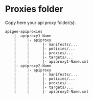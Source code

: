 # Proxies folder

Copy here your api proxy folder(s):
    
    apigee-apiproxies
        |- apiproxy1-Name
        |     |- apiproxy
        |     |      |- manifests/...
        |     |      |- policies/...
        |     |      |- proxies/...
        |     |      |- targets/...
        |     |      |- apiproxy1-Name.xml
        |- apiproxy2-Name           
        |     |- apiproxy
        |     |      |- manifests/...
        |     |      |- policies/...
        |     |      |- proxies/...
        |     |      |- targets/...
        |     |      |- apiproxy2-Name.xml   

